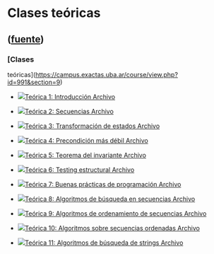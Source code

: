 # Clases teóricas
([fuente](https://campus.exactas.uba.ar/course/view.php?id=991&section=9))
---
### [Clases
teóricas](https://campus.exactas.uba.ar/course/view.php?id=991&section=9)

  - [![ ](https://campus.exactas.uba.ar/theme/image.php/aardvark/core/1524752928/f/pdf-24)Teórica 1: Introducción Archivo](https://campus.exactas.uba.ar/mod/resource/view.php?id=52681)

  - [![ ](https://campus.exactas.uba.ar/theme/image.php/aardvark/core/1524752928/f/pdf-24)Teórica 2: Secuencias Archivo](https://campus.exactas.uba.ar/mod/resource/view.php?id=52682)

  - [![ ](https://campus.exactas.uba.ar/theme/image.php/aardvark/core/1524752928/f/pdf-24)Teórica 3: Transformación de estados Archivo](https://campus.exactas.uba.ar/mod/resource/view.php?id=52683)

  - [![ ](https://campus.exactas.uba.ar/theme/image.php/aardvark/core/1524752928/f/pdf-24)Teórica 4: Precondición más débil Archivo](https://campus.exactas.uba.ar/mod/resource/view.php?id=52684)

  - [![ ](https://campus.exactas.uba.ar/theme/image.php/aardvark/core/1524752928/f/pdf-24)Teórica 5: Teorema del invariante Archivo](https://campus.exactas.uba.ar/mod/resource/view.php?id=52685)

  - [![ ](https://campus.exactas.uba.ar/theme/image.php/aardvark/core/1524752928/f/pdf-24)Teórica 6: Testing estructural Archivo](https://campus.exactas.uba.ar/mod/resource/view.php?id=52686)

  - [![ ](https://campus.exactas.uba.ar/theme/image.php/aardvark/core/1524752928/f/pdf-24)Teórica 7: Buenas prácticas de programación Archivo](https://campus.exactas.uba.ar/mod/resource/view.php?id=52687)

  - [![ ](https://campus.exactas.uba.ar/theme/image.php/aardvark/core/1524752928/f/pdf-24)Teórica 8: Algoritmos de búsqueda en secuencias Archivo](https://campus.exactas.uba.ar/mod/resource/view.php?id=52688)

  - [![ ](https://campus.exactas.uba.ar/theme/image.php/aardvark/core/1524752928/f/pdf-24)Teórica 9: Algoritmos de ordenamiento de secuencias Archivo](https://campus.exactas.uba.ar/mod/resource/view.php?id=52689)

  - [![ ](https://campus.exactas.uba.ar/theme/image.php/aardvark/core/1524752928/f/pdf-24)Teórica 10: Algoritmos sobre secuencias ordenadas Archivo](https://campus.exactas.uba.ar/mod/resource/view.php?id=52690)

  - [![ ](https://campus.exactas.uba.ar/theme/image.php/aardvark/core/1524752928/f/pdf-24)Teórica 11: Algoritmos de búsqueda de strings Archivo](https://campus.exactas.uba.ar/mod/resource/view.php?id=52691)

